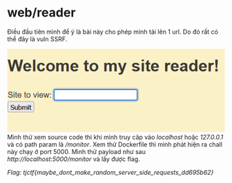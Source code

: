 # web/reader

Điều đầu tiên mình để ý là bài này cho phép mình tải lên 1 url. Do đó rất có thể đây là vuln SSRF.

![alt text](image-2.png)
Mình thử xem source code thì khi mình truy câp vào *localhost* hoặc *127.0.0.1* và có path param là */monitor*. Xem thử Dockerfile thì mình phát hiện ra chall này chạy ở port 5000.
Mình thử payload như sau *http://localhost:5000/monitor* và lấy được flag.

*Flag: tjctf{maybe_dont_make_random_server_side_requests_dd695b62}*